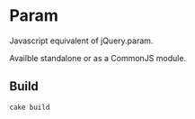 # Param
Javascript equivalent of jQuery.param.

Availble standalone or as a CommonJS module.

## Build

    cake build
